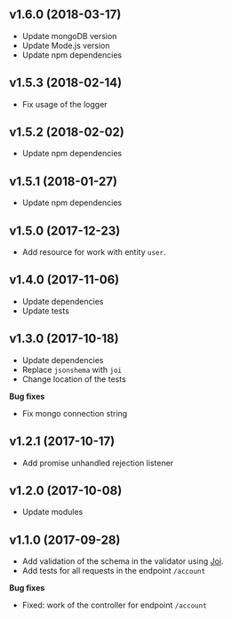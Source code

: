 ## v1.6.0 (2018-03-17)

* Update mongoDB version
* Update Mode.js version
* Update npm dependencies

## v1.5.3 (2018-02-14)

* Fix usage of the logger

## v1.5.2 (2018-02-02)

* Update npm dependencies

## v1.5.1 (2018-01-27)

* Update npm dependencies

## v1.5.0 (2017-12-23)

* Add resource for work with entity `user`.

## v1.4.0 (2017-11-06)

* Update dependencies
* Update tests

## v1.3.0 (2017-10-18)

* Update dependencies
* Replace `jsonshema` with `joi`
* Change location of the tests

**Bug fixes**

* Fix mongo connection string

## v1.2.1 (2017-10-17)

* Add promise unhandled rejection listener

## v1.2.0 (2017-10-08)

* Update modules

## v1.1.0 (2017-09-28)

* Add validation of the schema in the validator using [Joi](https://github.com/hapijs/joi).
* Add tests for all requests in the endpoint `/account`

**Bug fixes**

* Fixed: work of the controller for endpoint `/account`
